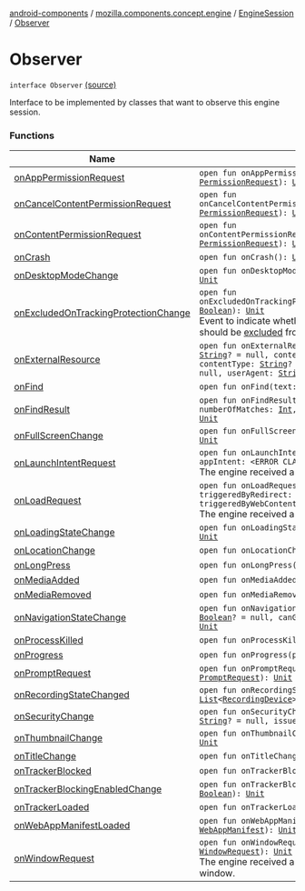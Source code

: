 [android-components](../../../index.md) / [mozilla.components.concept.engine](../../index.md) / [EngineSession](../index.md) / [Observer](./index.md)

# Observer

`interface Observer` [(source)](https://github.com/mozilla-mobile/android-components/blob/master/components/concept/engine/src/main/java/mozilla/components/concept/engine/EngineSession.kt#L35)

Interface to be implemented by classes that want to observe this engine session.

### Functions

| Name | Summary |
|---|---|
| [onAppPermissionRequest](on-app-permission-request.md) | `open fun onAppPermissionRequest(permissionRequest: `[`PermissionRequest`](../../../mozilla.components.concept.engine.permission/-permission-request/index.md)`): `[`Unit`](https://kotlinlang.org/api/latest/jvm/stdlib/kotlin/-unit/index.html) |
| [onCancelContentPermissionRequest](on-cancel-content-permission-request.md) | `open fun onCancelContentPermissionRequest(permissionRequest: `[`PermissionRequest`](../../../mozilla.components.concept.engine.permission/-permission-request/index.md)`): `[`Unit`](https://kotlinlang.org/api/latest/jvm/stdlib/kotlin/-unit/index.html) |
| [onContentPermissionRequest](on-content-permission-request.md) | `open fun onContentPermissionRequest(permissionRequest: `[`PermissionRequest`](../../../mozilla.components.concept.engine.permission/-permission-request/index.md)`): `[`Unit`](https://kotlinlang.org/api/latest/jvm/stdlib/kotlin/-unit/index.html) |
| [onCrash](on-crash.md) | `open fun onCrash(): `[`Unit`](https://kotlinlang.org/api/latest/jvm/stdlib/kotlin/-unit/index.html) |
| [onDesktopModeChange](on-desktop-mode-change.md) | `open fun onDesktopModeChange(enabled: `[`Boolean`](https://kotlinlang.org/api/latest/jvm/stdlib/kotlin/-boolean/index.html)`): `[`Unit`](https://kotlinlang.org/api/latest/jvm/stdlib/kotlin/-unit/index.html) |
| [onExcludedOnTrackingProtectionChange](on-excluded-on-tracking-protection-change.md) | `open fun onExcludedOnTrackingProtectionChange(excluded: `[`Boolean`](https://kotlinlang.org/api/latest/jvm/stdlib/kotlin/-boolean/index.html)`): `[`Unit`](https://kotlinlang.org/api/latest/jvm/stdlib/kotlin/-unit/index.html)<br>Event to indicate whether or not this [EngineSession](../index.md) should be [excluded](on-excluded-on-tracking-protection-change.md#mozilla.components.concept.engine.EngineSession.Observer$onExcludedOnTrackingProtectionChange(kotlin.Boolean)/excluded) from tracking protection. |
| [onExternalResource](on-external-resource.md) | `open fun onExternalResource(url: `[`String`](https://kotlinlang.org/api/latest/jvm/stdlib/kotlin/-string/index.html)`, fileName: `[`String`](https://kotlinlang.org/api/latest/jvm/stdlib/kotlin/-string/index.html)`? = null, contentLength: `[`Long`](https://kotlinlang.org/api/latest/jvm/stdlib/kotlin/-long/index.html)`? = null, contentType: `[`String`](https://kotlinlang.org/api/latest/jvm/stdlib/kotlin/-string/index.html)`? = null, cookie: `[`String`](https://kotlinlang.org/api/latest/jvm/stdlib/kotlin/-string/index.html)`? = null, userAgent: `[`String`](https://kotlinlang.org/api/latest/jvm/stdlib/kotlin/-string/index.html)`? = null): `[`Unit`](https://kotlinlang.org/api/latest/jvm/stdlib/kotlin/-unit/index.html) |
| [onFind](on-find.md) | `open fun onFind(text: `[`String`](https://kotlinlang.org/api/latest/jvm/stdlib/kotlin/-string/index.html)`): `[`Unit`](https://kotlinlang.org/api/latest/jvm/stdlib/kotlin/-unit/index.html) |
| [onFindResult](on-find-result.md) | `open fun onFindResult(activeMatchOrdinal: `[`Int`](https://kotlinlang.org/api/latest/jvm/stdlib/kotlin/-int/index.html)`, numberOfMatches: `[`Int`](https://kotlinlang.org/api/latest/jvm/stdlib/kotlin/-int/index.html)`, isDoneCounting: `[`Boolean`](https://kotlinlang.org/api/latest/jvm/stdlib/kotlin/-boolean/index.html)`): `[`Unit`](https://kotlinlang.org/api/latest/jvm/stdlib/kotlin/-unit/index.html) |
| [onFullScreenChange](on-full-screen-change.md) | `open fun onFullScreenChange(enabled: `[`Boolean`](https://kotlinlang.org/api/latest/jvm/stdlib/kotlin/-boolean/index.html)`): `[`Unit`](https://kotlinlang.org/api/latest/jvm/stdlib/kotlin/-unit/index.html) |
| [onLaunchIntentRequest](on-launch-intent-request.md) | `open fun onLaunchIntentRequest(url: `[`String`](https://kotlinlang.org/api/latest/jvm/stdlib/kotlin/-string/index.html)`, appIntent: <ERROR CLASS>?): `[`Unit`](https://kotlinlang.org/api/latest/jvm/stdlib/kotlin/-unit/index.html)<br>The engine received a request to launch a app intent. |
| [onLoadRequest](on-load-request.md) | `open fun onLoadRequest(url: `[`String`](https://kotlinlang.org/api/latest/jvm/stdlib/kotlin/-string/index.html)`, triggeredByRedirect: `[`Boolean`](https://kotlinlang.org/api/latest/jvm/stdlib/kotlin/-boolean/index.html)`, triggeredByWebContent: `[`Boolean`](https://kotlinlang.org/api/latest/jvm/stdlib/kotlin/-boolean/index.html)`): `[`Unit`](https://kotlinlang.org/api/latest/jvm/stdlib/kotlin/-unit/index.html)<br>The engine received a request to load a request. |
| [onLoadingStateChange](on-loading-state-change.md) | `open fun onLoadingStateChange(loading: `[`Boolean`](https://kotlinlang.org/api/latest/jvm/stdlib/kotlin/-boolean/index.html)`): `[`Unit`](https://kotlinlang.org/api/latest/jvm/stdlib/kotlin/-unit/index.html) |
| [onLocationChange](on-location-change.md) | `open fun onLocationChange(url: `[`String`](https://kotlinlang.org/api/latest/jvm/stdlib/kotlin/-string/index.html)`): `[`Unit`](https://kotlinlang.org/api/latest/jvm/stdlib/kotlin/-unit/index.html) |
| [onLongPress](on-long-press.md) | `open fun onLongPress(hitResult: `[`HitResult`](../../-hit-result/index.md)`): `[`Unit`](https://kotlinlang.org/api/latest/jvm/stdlib/kotlin/-unit/index.html) |
| [onMediaAdded](on-media-added.md) | `open fun onMediaAdded(media: `[`Media`](../../../mozilla.components.concept.engine.media/-media/index.md)`): `[`Unit`](https://kotlinlang.org/api/latest/jvm/stdlib/kotlin/-unit/index.html) |
| [onMediaRemoved](on-media-removed.md) | `open fun onMediaRemoved(media: `[`Media`](../../../mozilla.components.concept.engine.media/-media/index.md)`): `[`Unit`](https://kotlinlang.org/api/latest/jvm/stdlib/kotlin/-unit/index.html) |
| [onNavigationStateChange](on-navigation-state-change.md) | `open fun onNavigationStateChange(canGoBack: `[`Boolean`](https://kotlinlang.org/api/latest/jvm/stdlib/kotlin/-boolean/index.html)`? = null, canGoForward: `[`Boolean`](https://kotlinlang.org/api/latest/jvm/stdlib/kotlin/-boolean/index.html)`? = null): `[`Unit`](https://kotlinlang.org/api/latest/jvm/stdlib/kotlin/-unit/index.html) |
| [onProcessKilled](on-process-killed.md) | `open fun onProcessKilled(): `[`Unit`](https://kotlinlang.org/api/latest/jvm/stdlib/kotlin/-unit/index.html) |
| [onProgress](on-progress.md) | `open fun onProgress(progress: `[`Int`](https://kotlinlang.org/api/latest/jvm/stdlib/kotlin/-int/index.html)`): `[`Unit`](https://kotlinlang.org/api/latest/jvm/stdlib/kotlin/-unit/index.html) |
| [onPromptRequest](on-prompt-request.md) | `open fun onPromptRequest(promptRequest: `[`PromptRequest`](../../../mozilla.components.concept.engine.prompt/-prompt-request/index.md)`): `[`Unit`](https://kotlinlang.org/api/latest/jvm/stdlib/kotlin/-unit/index.html) |
| [onRecordingStateChanged](on-recording-state-changed.md) | `open fun onRecordingStateChanged(devices: `[`List`](https://kotlinlang.org/api/latest/jvm/stdlib/kotlin.collections/-list/index.html)`<`[`RecordingDevice`](../../../mozilla.components.concept.engine.media/-recording-device/index.md)`>): `[`Unit`](https://kotlinlang.org/api/latest/jvm/stdlib/kotlin/-unit/index.html) |
| [onSecurityChange](on-security-change.md) | `open fun onSecurityChange(secure: `[`Boolean`](https://kotlinlang.org/api/latest/jvm/stdlib/kotlin/-boolean/index.html)`, host: `[`String`](https://kotlinlang.org/api/latest/jvm/stdlib/kotlin/-string/index.html)`? = null, issuer: `[`String`](https://kotlinlang.org/api/latest/jvm/stdlib/kotlin/-string/index.html)`? = null): `[`Unit`](https://kotlinlang.org/api/latest/jvm/stdlib/kotlin/-unit/index.html) |
| [onThumbnailChange](on-thumbnail-change.md) | `open fun onThumbnailChange(bitmap: <ERROR CLASS>?): `[`Unit`](https://kotlinlang.org/api/latest/jvm/stdlib/kotlin/-unit/index.html) |
| [onTitleChange](on-title-change.md) | `open fun onTitleChange(title: `[`String`](https://kotlinlang.org/api/latest/jvm/stdlib/kotlin/-string/index.html)`): `[`Unit`](https://kotlinlang.org/api/latest/jvm/stdlib/kotlin/-unit/index.html) |
| [onTrackerBlocked](on-tracker-blocked.md) | `open fun onTrackerBlocked(tracker: `[`Tracker`](../../../mozilla.components.concept.engine.content.blocking/-tracker/index.md)`): `[`Unit`](https://kotlinlang.org/api/latest/jvm/stdlib/kotlin/-unit/index.html) |
| [onTrackerBlockingEnabledChange](on-tracker-blocking-enabled-change.md) | `open fun onTrackerBlockingEnabledChange(enabled: `[`Boolean`](https://kotlinlang.org/api/latest/jvm/stdlib/kotlin/-boolean/index.html)`): `[`Unit`](https://kotlinlang.org/api/latest/jvm/stdlib/kotlin/-unit/index.html) |
| [onTrackerLoaded](on-tracker-loaded.md) | `open fun onTrackerLoaded(tracker: `[`Tracker`](../../../mozilla.components.concept.engine.content.blocking/-tracker/index.md)`): `[`Unit`](https://kotlinlang.org/api/latest/jvm/stdlib/kotlin/-unit/index.html) |
| [onWebAppManifestLoaded](on-web-app-manifest-loaded.md) | `open fun onWebAppManifestLoaded(manifest: `[`WebAppManifest`](../../../mozilla.components.concept.engine.manifest/-web-app-manifest/index.md)`): `[`Unit`](https://kotlinlang.org/api/latest/jvm/stdlib/kotlin/-unit/index.html) |
| [onWindowRequest](on-window-request.md) | `open fun onWindowRequest(windowRequest: `[`WindowRequest`](../../../mozilla.components.concept.engine.window/-window-request/index.md)`): `[`Unit`](https://kotlinlang.org/api/latest/jvm/stdlib/kotlin/-unit/index.html)<br>The engine received a request to open or close a window. |
